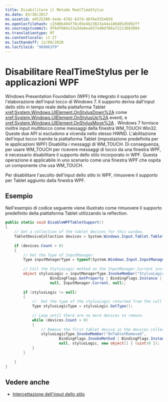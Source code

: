 ```yaml
---
title: Disabilitare il Metodo RealTimeStylus
ms.date: 03/30/2017
ms.assetid: e0525309-5ede-4782-837d-dbf6e5554859
ms.openlocfilehash: c2500b494f76c85e4b23823a44a180d85d5092ff
ms.sourcegitcommit: 9f6df084c53a3da0ea657ed0d708a72213683084
ms.translationtype: MT
ms.contentlocale: it-IT
ms.lasthandoff: 12/09/2020
ms.locfileid: "96966379"
---
```

# <a name="disable-the-realtimestylus-for-wpf-applications"></a>Disabilitare RealTimeStylus per le applicazioni WPF

Windows Presentation Foundation (WPF) ha integrato il supporto per l'elaborazione dell'input tocco di Windows 7. Il supporto deriva dall'input dello stilo in tempo reale della piattaforma Tablet <xref:System.Windows.UIElement.OnStylusDown%2A> come <xref:System.Windows.UIElement.OnStylusUp%2A> eventi, e <xref:System.Windows.UIElement.OnStylusMove%2A> . Windows 7 fornisce inoltre input multitocco come messaggi della finestra WM_TOUCH Win32. Queste due API si escludono a vicenda nello stesso HWND. L'abilitazione dell'input tocco tramite la piattaforma Tablet (impostazione predefinita per le applicazioni WPF) Disabilita i messaggi di WM_TOUCH. Di conseguenza, per usare WM_TOUCH per ricevere messaggi di tocco da una finestra WPF, è necessario disabilitare il supporto dello stilo incorporato in WPF. Questa operazione è applicabile in uno scenario come una finestra WPF che ospita un componente che usa WM_TOUCH.  
  
 Per disabilitare l'ascolto dell'input dello stilo in WPF, rimuovere il supporto per Tablet aggiunto dalla finestra WPF.  
  
## <a name="example"></a>Esempio  
 Nell'esempio di codice seguente viene illustrato come rimuovere il supporto predefinito della piattaforma Tablet utilizzando la reflection.  
  
```csharp  
public static void DisableWPFTabletSupport()  
{  
    // Get a collection of the tablet devices for this window.
    TabletDeviceCollection devices = System.Windows.Input.Tablet.TabletDevices;  
  
    if (devices.Count > 0)  
    {
        // Get the Type of InputManager.  
        Type inputManagerType = typeof(System.Windows.Input.InputManager);  
  
        // Call the StylusLogic method on the InputManager.Current instance.  
        object stylusLogic = inputManagerType.InvokeMember("StylusLogic",  
                    BindingFlags.GetProperty | BindingFlags.Instance | BindingFlags.NonPublic,  
                    null, InputManager.Current, null);  
  
        if (stylusLogic != null)  
        {  
            //  Get the type of the stylusLogic returned from the call to StylusLogic.  
            Type stylusLogicType = stylusLogic.GetType();  
  
            // Loop until there are no more devices to remove.  
            while (devices.Count > 0)  
            {  
                // Remove the first tablet device in the devices collection.  
                stylusLogicType.InvokeMember("OnTabletRemoved",  
                        BindingFlags.InvokeMethod | BindingFlags.Instance | BindingFlags.NonPublic,  
                        null, stylusLogic, new object[] { (uint)0 });  
            }
        }  
  
    }  
}  
```  
  
## <a name="see-also"></a>Vedere anche

- [Intercettazione dell'input dello stilo](intercepting-input-from-the-stylus.md)
